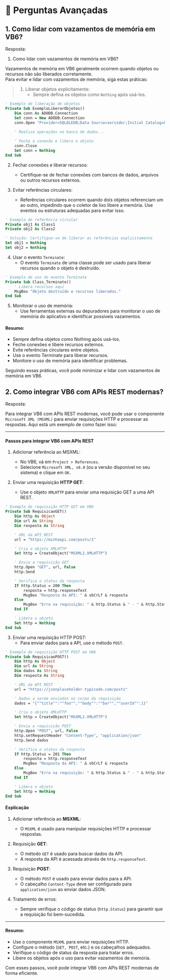# 🔴 Perguntas Avançadas

## 1. Como lidar com vazamentos de memória em VB6?

Resposta:

1. Como lidar com vazamentos de memória em VB6?

Vazamentos de memória em VB6 geralmente ocorrem quando objetos ou recursos não são liberados corretamente. <br>
Para evitar e lidar com vazamentos de memória, siga estas práticas:

> 1. Liberar objetos explicitamente:
>    * Sempre defina os objetos como `Nothing` após usá-los.

```vb
' Exemplo de liberação de objetos
Private Sub ExemploLiberarObjetos()
    Dim conn As ADODB.Connection
    Set conn = New ADODB.Connection
    conn.Open "Provider=SQLOLEDB;Data Source=servidor;Initial Catalog=banco;User ID=usuario;Password=senha;"
    
    ' Realiza operações no banco de dados...

    ' Fecha a conexão e libera o objeto
    conn.Close
    Set conn = Nothing
End Sub
```

2. Fechar conexões e liberar recursos:

    * Certifique-se de fechar conexões com bancos de dados, arquivos ou outros recursos externos.

3. Evitar referências circulares:

    * Referências circulares ocorrem quando dois objetos referenciam um ao outro, impedindo que o coletor de lixo libere a memória. Use eventos ou estruturas adequadas para evitar isso.

```vb
' Exemplo de referência circular
Private obj1 As Class1
Private obj2 As Class2

' Solução: Certifique-se de liberar as referências explicitamente
Set obj1 = Nothing
Set obj2 = Nothing
```

4. Usar o evento `Terminate`:
    * O evento `Terminate` de uma classe pode ser usado para liberar recursos quando o objeto é destruído.

```vb
' Exemplo de uso do evento Terminate
Private Sub Class_Terminate()
    ' Libera recursos aqui
    MsgBox "Objeto destruído e recursos liberados."
End Sub
```

5. Monitorar o uso de memória:
    * Use ferramentas externas ou depuradores para monitorar o uso de memória do aplicativo e identificar possíveis vazamentos.

#### Resumo:
* Sempre defina objetos como Nothing após usá-los.
* Feche conexões e libere recursos externos.
* Evite referências circulares entre objetos.
* Use o evento Terminate para liberar recursos.
* Monitore o uso de memória para identificar problemas.

Seguindo essas práticas, você pode minimizar e lidar com vazamentos de memória em VB6.


## 2. Como integrar VB6 com APIs REST modernas?

Resposta:

Para integrar VB6 com APIs REST modernas, você pode usar o componente `Microsoft XML (MSXML)` para enviar requisições HTTP e processar as respostas. Aqui está um exemplo de como fazer isso:

<hr>

#### Passos para integrar VB6 com APIs REST

1. Adicionar referência ao MSXML:

    * No VB6, vá em `Project > References`.
    * Selecione `Microsoft XML, v6.0` (ou a versão disponível no seu sistema) e clique em `OK`.
2. Enviar uma requisição **HTTP GET**:

    * Use o objeto `XMLHTTP` para enviar uma requisição GET a uma API REST.

```vb
' Exemplo de requisição HTTP GET em VB6
Private Sub RequisicaoGET()
    Dim http As Object
    Dim url As String
    Dim resposta As String

    ' URL da API REST
    url = "https://minhaapi.com/posts/1"

    ' Cria o objeto XMLHTTP
    Set http = CreateObject("MSXML2.XMLHTTP")

    ' Envia a requisição GET
    http.Open "GET", url, False
    http.Send

    ' Verifica o status da resposta
    If http.Status = 200 Then
        resposta = http.responseText
        MsgBox "Resposta da API: " & vbCrLf & resposta
    Else
        MsgBox "Erro na requisição: " & http.Status & " - " & http.StatusText
    End If

    ' Libera o objeto
    Set http = Nothing
End Sub
```

3. Enviar uma requisição HTTP POST:
    * Para enviar dados para a API, use o método `POST`.

```vb
' Exemplo de requisição HTTP POST em VB6
Private Sub RequisicaoPOST()
    Dim http As Object
    Dim url As String
    Dim dados As String
    Dim resposta As String

    ' URL da API REST
    url = "https://jsonplaceholder.typicode.com/posts"

    ' Dados a serem enviados no corpo da requisição
    dados = "{""title"":""foo"",""body"":""bar"",""userId"":1}"

    ' Cria o objeto XMLHTTP
    Set http = CreateObject("MSXML2.XMLHTTP")

    ' Envia a requisição POST
    http.Open "POST", url, False
    http.setRequestHeader "Content-Type", "application/json"
    http.Send dados

    ' Verifica o status da resposta
    If http.Status = 201 Then
        resposta = http.responseText
        MsgBox "Resposta da API: " & vbCrLf & resposta
    Else
        MsgBox "Erro na requisição: " & http.Status & " - " & http.StatusText
    End If

    ' Libera o objeto
    Set http = Nothing
End Sub
```

#### Explicação

1. Adicionar referência ao **MSXML**:

    * O `MSXML` é usado para manipular requisições HTTP e processar respostas.

2. Requisição **GET**:

    * O método `GET` é usado para buscar dados da API.
    * A resposta da API é acessada através de `http.responseText`.

3. Requisição **POST**:

    * O método `POST` é usado para enviar dados para a API.
    * O cabeçalho `Content-Type` deve ser configurado para `application/json` ao enviar dados JSON.

4. Tratamento de erros:

    * Sempre verifique o código de status (`http.Status`) para garantir que a requisição foi bem-sucedida.

<hr>

#### Resumo:

* Use o componente `MSXML` para enviar requisições HTTP.
* Configure o método (`GET, POST`, etc.) e os cabeçalhos adequados.
* Verifique o código de status da resposta para tratar erros.
* Libere os objetos após o uso para evitar vazamentos de memória.

Com esses passos, você pode integrar VB6 com APIs REST modernas de forma eficiente.
